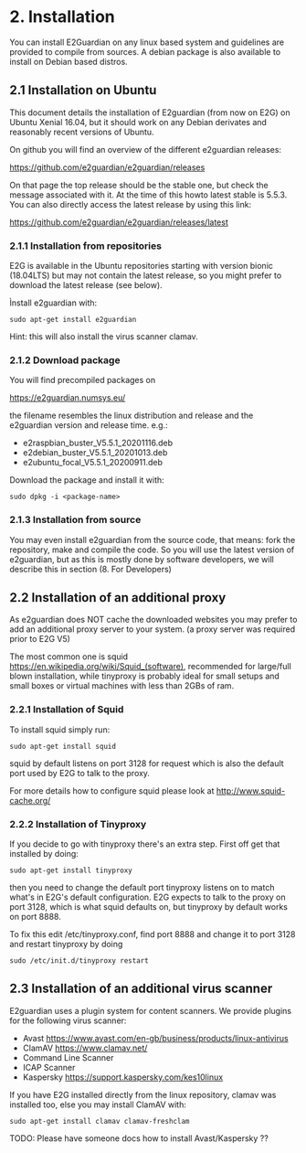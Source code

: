 # 2. Installation

You can install E2Guardian on any linux based system and guidelines are provided to compile from sources. 
A debian package is also available to install on Debian based distros.

## 2.1 Installation on Ubuntu

This document details the installation of E2guardian (from now on E2G) on Ubuntu Xenial 16.04, but it should work on any Debian derivates and reasonably recent versions of Ubuntu.

On github you will find an overview of the different e2guardian releases:

<https://github.com/e2guardian/e2guardian/releases>

On that page the top release should be the stable one, but check the message associated with it. 
At the time of this howto latest stable is 5.5.3. 
You can also directly access the latest release by using this link:

<https://github.com/e2guardian/e2guardian/releases/latest>


### 2.1.1 Installation from repositories

E2G is available in the Ubuntu repositories starting with version bionic (18.04LTS)
but may not contain the latest release, so you might prefer to download the latest release (see below).

Ìnstall e2guardian with:

    sudo apt-get install e2guardian

Hint: this will also install the virus scanner clamav.

### 2.1.2 Download package

You will find precompiled packages on

<https://e2guardian.numsys.eu/>

the filename resembles the linux distribution and release and the e2guardian version and release time.
e.g.:

- e2raspbian_buster_V5.5.1_20201116.deb
- e2debian_buster_V5.5.1_20201013.deb
- e2ubuntu_focal_V5.5.1_20200911.deb

Download the package and install it with:

    sudo dpkg -i <package-name>

### 2.1.3 Installation from source

You may even install e2guardian from the source code, that means: 
fork the repository, make and compile the code.
So you will use the latest version of e2guardian, but as this is mostly
done by software developers, we will describe this in section (8. For Developers)

## 2.2 Installation of an additional proxy

As e2guardian does NOT cache the downloaded websites you may prefer to add an additional proxy server to your system. (a proxy server was required prior to E2G V5)

The most common one is squid <https://en.wikipedia.org/wiki/Squid_(software)>,
recommended for large/full blown installation, while tinyproxy is probably ideal for small setups and small boxes or virtual machines with less than 2GBs of ram.

### 2.2.1 Installation of Squid

To install squid simply run:

    sudo apt-get install squid

squid by default listens on port 3128 for request which is also the default port used by E2G to talk to the proxy.

For more details how to configure squid please look at <http://www.squid-cache.org/>

### 2.2.2 Installation of Tinyproxy

If you decide to go with tinyproxy there's an extra step. First off get that installed by doing:

    sudo apt-get install tinyproxy

then you need to change the default port tinyproxy listens on to match what's in E2G's default configuration. E2G expects to talk to the proxy on port 3128, which is what squid defaults on, but tinyproxy by default works on port 8888.

To fix this edit /etc/tinyproxy.conf, find port 8888 and change it to port 3128 and restart tinyproxy by doing 

    sudo /etc/init.d/tinyproxy restart

## 2.3 Installation of an additional virus scanner

E2guardian uses a plugin system for content scanners. We provide plugins for the following virus scanner:

- Avast  <https://www.avast.com/en-gb/business/products/linux-antivirus>
- ClamAV <https://www.clamav.net/>
- Command Line Scanner
- ICAP Scanner
- Kaspersky <https://support.kaspersky.com/kes10linux>

If you have E2G installed directly from the linux repository, clamav was installed too,
else you may install ClamAV with:

    sudo apt-get install clamav clamav-freshclam

TODO: Please have someone docs how to install Avast/Kaspersky ??
